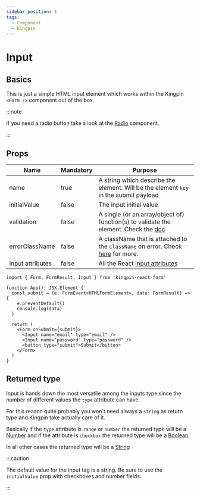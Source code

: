 ```yaml
---
sidebar_position: 1
tags:
  - Component
  - Kingpin
---
```


# Input

## Basics

This is just a simple HTML input element which works within the Kingpin
`<Form />` component out of the box.

:::note

If you need a radio button take a look at the [Radio](./Radio.mdx) component.

:::

## Props

| Name             | Mandatory | Purpose                                                                                                         |
| ---------------- | --------- | --------------------------------------------------------------------------------------------------------------- |
| name             | true      | A string which describe the element. Will be the element `key` in the submit payload                            |
| initialValue     | false     | The input initial value                                                                                         |
| validation       | false     | A single (or an array/object of) function(s) to validate the element. Check the [doc](../validation)            |
| errorClassName   | false     | A className that is attached to the `className` on error. Check [here](../validation#error-classname) for more. |
| Input attributes | false     | All the React [input attributes](https://react.dev/reference/react-dom/components/input#props)                  |

```tsx
import { Form, FormResult, Input } from 'kingpin-react-form'

function App(): JSX.Element {
  const submit = (e: FormEvent<HTMLFormElement>, data: FormResult) => {
    e.preventDefault()
    console.log(data)
  }

  return (
    <Form onSubmit={submit}>
      <Input name="email" type="email" />
      <Input name="password" type="password" />
      <button type="submit">Submit</button>
    </Form>
  )
}
```

## Returned type

Input is hands down the most versatile among the inputs type since the number of different
values the `type` attribute can have.

For this reason quite probably you won't need always a `string` as return type and Kingpin
take actually care of it.

Basically if the `type` attribute is `range` or `number` the returned type will be a
[Number](https://developer.mozilla.org/en-US/docs/Web/JavaScript/Reference/Global_Objects/Number)
and if the attribute is `checkbox` the returned type will be a
[Boolean](https://developer.mozilla.org/en-US/docs/Web/JavaScript/Reference/Global_Objects/Boolean).

In all other cases the returned type will be a
[String](https://developer.mozilla.org/en-US/docs/Web/JavaScript/Reference/Global_Objects/String)

:::caution

The default value for the input tag is a string. Be sure to use the `initialValue` prop with checkboxes and number fields.

:::
